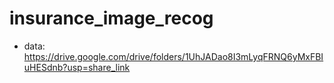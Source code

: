 # insurance_image_recog

- data: https://drive.google.com/drive/folders/1UhJADao8I3mLyqFRNQ6yMxFBIuHESdnb?usp=share_link
